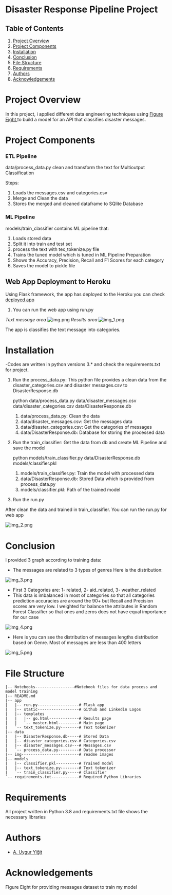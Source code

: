 # Disaster Response Pipeline Project

## Table of Contents

1. <a href = "#Project-Overview"> Project Overview </a>
2. <a href = "#Project-Components" > Project Components </a>
3. <a href = "#Installation" > Installation </a>
4. <a href = "#Conclusion" > Conclusion </a>
5. <a href = "#File-Structure" > File Structure </a>
6. <a href = "#Requirements" > Requirements </a>
7. <a href = "#Authors" > Authors </a>
8. <a href = "#Acknowledgements" > Acknowledgements </a>


# Project Overview

In this project, i applied different data engineering techniques using <a href = "https://appen.com/"> Figure Eight </a> to build a model for an API that classifies disaster messages.


# Project Components

### ETL Pipeline

data/process_data.py clean and transform the text for Multioutput Classification

Steps:
1. Loads the messages.csv and categories.csv
2. Merge and Clean the data
3. Stores the merged and cleaned dataframe to SQlite Database

### ML Pipeline

models/train_classifier contains ML pipeline that:

1. Loads stored data 
2. Split it into train and test set
3. process the text with tex_tokenize.py file 
4. Trains the tuned model which is tuned in ML Pipeline Preparation 
5. Shows the Accuracy, Precision, Recall and F1 Scores for each category
6. Saves the model to pickle file


## Web App Deployment to Heroku

Using Flask framework, the app has deployed to the Heroku you can check <a href = "https://drp-project.herokuapp.com/">deployed app</a>

1. You can run the web app using run.py

_Text message area_
![img.png](img/img.png)
_Results area_
![img_1.png](img/img_1.png)

The app is classifies the text message into categories.

# Installation

-Codes are written in python versions 3.* and check the requirements.txt for project.

  1. Run the process_data.py: This python file provides a clean data from the disaster_categories.csv and disaster messages.csv to DisasterResponse.db
       

        python data/process_data.py data/disaster_messages.csv data/disaster_categories.csv data/DisasterResponse.db

       1. data/process_data.py: Clean the data
       2. data/disaster_messages.csv: Get the messages data 
       3. data/disaster_categories.csv: Get the categories of messages
       4. data/DisasterResponse.db: Database for storing the processed data
  
2. Run the train_classifier: Get the data from db and create ML Pipeline and save the model

      
    python models/train_classifier.py data/DisasterResponse.db models/classifier.pkl
    
    1. models/train_classifier.py: Train the model with processed data
    2. data/DisasterResponse.db: Stored Data which is provided from process_data.py
    3. models/classifier.pkl: Path of the trained model

3. Run the run.py

After clean the data and trained in train_classifier. You can run the run.py for web app

![img_2.png](img/img_2.png)
        


# Conclusion

I provided 3 graph according to training data:

- The messages are related to 3 types of genres Here is the distribution:

![img_3.png](img/img_3.png)

- First 3 Categories are: 1- related, 2- aid_related, 3- weather_related
- This data is imbalanced in most of categories so that all categories prediction accuracies are around the 90+ but Recall and Precision scores are very low. I weighted for balance the attributes in Random Forest Classifier so that ones and zeros does not have equal importance for our case

![img_4.png](img/img_4.png)
  
- Here is you can see the distribution of messages lengths distribution based on Genre. Most of messages are less than 400 letters

![img_5.png](img/img_5.png)


# File Structure
    |-- Notebooks-----------------#Notebook files for data process and model training
    |-- README.md
    |-- app
    |   |-- run.py------------------# Flask app
    |   |-- static------------------# Github and Linkedin Logos
    |   |-- templates
    |   |   |-- go.html-------------# Results page
    |   |   `-- master.html---------# Main page
    |   `-- text_tokenize.py--------# Text tokenizer 
    |-- data
    |   |-- DisasterResponse.db-----# Stored Data 
    |   |-- disaster_categories.csv-# Categories.csv
    |   |-- disaster_messages.csv---# Messages.csv
    |   `-- process_data.py---------# Data processor
    |-- img-------------------------# readme images
    |-- models
    |   |-- classifier.pkl----------# Trained model
    |   |-- text_tokenize.py--------# Text tokenizer
    |   `-- train_classifier.py-----# Classifier
    `-- requirements.txt------------# Required Python Libraries

# Requirements

All project written in Python 3.8 and requirements.txt file shows the necessary libraries

# Authors
- <a href = "https://www.linkedin.com/in/abduygur/"> A. Uygur Yiğit </a>

# Acknowledgements
Figure Eight for providing messages dataset to train my model



